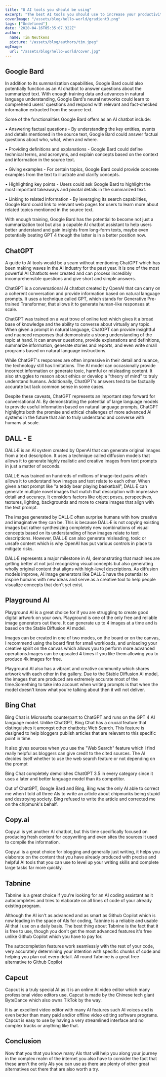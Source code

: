 ```yaml
---
title: "8 AI tools you should be using"
excerpt: "The best AI tools you should use to increase your productivity"
coverImage: "/assets/blog/hello-world/gradient3.png"
tags: ["Undefined"]
date: "2020-04-16T05:35:07.322Z"
author:
  name: Tim Neutkens
  picture: "/assets/blog/authors/tim.jpeg"
ogImage:
  url: "/assets/blog/hello-world/cover.jpg"
---
```

## Google Bard

In addition to its summarization capabilities, Google Bard could also potentially function as an AI chatbot to answer questions about the summarized text. With enough training data and advances in natural language understanding, Google Bard's neural networks could learn to comprehend users' questions and respond with relevant and fact-checked information extracted from the source text.

Some of the functionalities Google Bard offers as an AI chatbot include:

• Answering factual questions - By understanding the key entities, events and details mentioned in the source text, Google Bard could answer factual questions about who, what, when and where.

• Providing definitions and explanations - Google Bard could define technical terms, and acronyms, and explain concepts based on the context and information in the source text.

• Giving examples - For certain topics, Google Bard could provide concrete examples from the text to illustrate and clarify concepts.

• Highlighting key points - Users could ask Google Bard to highlight the most important takeaways and pivotal details in the summarized text.

• Linking to related information - By leveraging its search capabilities, Google Bard could link to relevant web pages for users to learn more about related topics mentioned in the source text.

With enough training, Google Bard has the potential to become not just a summarization tool but also a capable AI chatbot assistant to help users better understand and gain insights from long-form texts, maybe even potentially beating GPT 4 though the latter is in a better position now.

## ChatGPT

A guide to AI tools would be a scam without mentioning ChatGPT which has been making waves in the AI industry for the past year. It is one of the most powerful AI Chatbots ever created and can process incredibly incomprehensible questions and give short and simple answers.

ChatGPT is a conversational AI chatbot created by OpenAI that can carry on a coherent conversation and provide information based on natural language prompts. It uses a technique called GPT, which stands for Generative Pre-trained Transformer, that allows it to generate human-like responses at scale.

ChatGPT was trained on a vast trove of online text which gives it a broad base of knowledge and the ability to converse about virtually any topic. When given a prompt in natural language, ChatGPT can provide insightful and nuanced responses that demonstrate a strong understanding of the topic at hand. It can answer questions, provide explanations and definitions, summarize information, generate stories and reports, and even write small programs based on natural language instructions.

While ChatGPT's responses are often impressive in their detail and nuance, the technology still has limitations. The AI model can occasionally provide incorrect information or generate toxic, harmful or misleading content. It also struggles to reason about ethics or develop a "theory of mind" to truly understand humans. Additionally, ChatGPT's answers tend to be factually accurate but lack common sense in some cases.

Despite these caveats, ChatGPT represents an important step forward for conversational AI. By demonstrating the potential of large language models to provide useful information based on natural language prompts, ChatGPT highlights both the promise and ethical challenges of more advanced AI systems in the future that aim to truly understand and converse with humans at scale.

## DALL - E

DALL·E is an AI system created by OpenAI that can generate original images from a text description. It uses a technique called diffusion models that allows it to generate highly realistic and creative images from text prompts in just a matter of seconds.

DALL·E was trained on hundreds of millions of image-text pairs which allows it to understand how images and text relate to each other. When given a text prompt like "a teddy bear playing basketball", DALL·E can generate multiple novel images that match that description with impressive detail and accuracy. It considers factors like object poses, perspectives, textures, lighting, backgrounds and more to create images that align with the text prompt.

The images generated by DALL·E often surprise humans with how creative and imaginative they can be. This is because DALL·E is not copying existing images but rather synthesizing completely new combinations of visual concepts based on its understanding of how images relate to text descriptions. However, DALL·E can also generate misleading, toxic or unsafe content which is why OpenAI has put various controls in place to mitigate risks.

DALL·E represents a major milestone in AI, demonstrating that machines are getting better at not just recognizing visual concepts but also generating wholly original content that aligns with high-level descriptions. As diffusion models improve, AI image generators like DALL·E have the potential to inspire humans with new ideas and serve as a creative tool to help people visualize concepts that don't yet exist.

## Playground AI

Playground AI is a great choice for if you are struggling to create good digital artwork on your own. Playground is one of the only free and reliable image generators out there. It can generate up to 4 images at a time and is based on the Stable Diffusion AI model.

Images can be created in one of two modes, on the board or on the canvas, I recommend using the board first for small workloads, and unloading your creative spirit on the canvas which allows you to perform more advanced operations.Images can be upscaled 4 times if you like them allowing you to produce 4k images for free.

Playground AI also has a vibrant and creative community which shares artwork with each other in the gallery. Due to the Stable Diffusion AI model, the images that are produced are extremely accurate most of the time.Something to take into account when writing prompts is that when the model doesn't know what you're talking about then it will not deliver.

## Bing Chat

Bing Chat is Microsofts counterpart to ChatGPT and runs on the GPT 4 AI language model. Unlike ChatGPT, Bing Chat has a crucial feature that distinguishes it amongst other chatbots; Web Search. This feature is designed to help bloggers publish articles that are relevant to this specific point in time.

It also gives sources when you use the "Web Search" feature which I find really helpful as bloggers can give credit to the cited sources. The AI decides itself whether to use the web search feature or not depending on the prompt

Bing Chat completely demolishes ChatGPT 3.5 in every category since it uses a later and better language model than its competitor.

Out of ChatGPT, Google Bard and Bing, Bing was the only AI able to correct me when I told all three AIs to write an article about chipmunks being stupid and destroying society. Bing refused to write the article and corrected me on the chipmunk's behalf.

## Copy.ai

Copy.ai is yet another AI chatbot, but this time specifically focused on producing fresh content for copywriting and even sites the sources it used to compile the information.

Copy.ai is a great choice for blogging and generally just writing, it helps you elaborate on the content that you have already produced with precise and helpful AI tools that you can use to level up your writing skills and complete large tasks far more quickly.

## Tabnine

Tabnine is a great choice if you're looking for an AI coding assistant as it autocompletes and tries to elaborate on all lines of code of your already existing program.

Although the AI isn't as advanced and as smart as Github Copilot which is now leading in the space of AIs for coding, Tabnine is a reliable and usable AI that I use on a daily basis. The best thing about Tabnine is the fact that it is free to use, though you don't get the most advanced features it's free unlike Github Copilot which you have to pay for.

The autocompletion features work seamlessly with the rest of your code, very accurately determining your intention with specific chunks of code and helping you plan out every detail. All round Tabnine is a great free alternative to Github Copilot

## Capcut

Capcut is a truly special AI as it is an online AI video editor which many professional video editors use. Capcut is made by the Chinese tech giant ByteDance which also owns TikTok by the way.

It is an excellent video editor with many AI features such AI voices and is even better than many paid and/or offline video editing software programs. Capcut is easy to use by having a very streamlined interface and no complex tracks or anything like that.

## Conclusion

Now that you that you know many AIs that will help you along your journey in the complex realm of the internet you also have to consider the fact that these aren't the only AIs you can use as there are plenty of other great alternatives out there that are also worth a try.